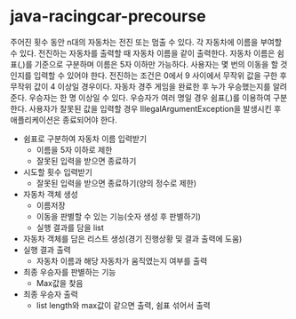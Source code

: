 # java-racingcar-precourse
주어진 횟수 동안 n대의 자동차는 전진 또는 멈출 수 있다.
각 자동차에 이름을 부여할 수 있다. 전진하는 자동차를 출력할 때 자동차 이름을 같이 출력한다.
자동차 이름은 쉼표(,)를 기준으로 구분하며 이름은 5자 이하만 가능하다.
사용자는 몇 번의 이동을 할 것인지를 입력할 수 있어야 한다.
전진하는 조건은 0에서 9 사이에서 무작위 값을 구한 후 무작위 값이 4 이상일 경우이다.
자동차 경주 게임을 완료한 후 누가 우승했는지를 알려준다. 우승자는 한 명 이상일 수 있다.
우승자가 여러 명일 경우 쉼표(,)를 이용하여 구분한다.
사용자가 잘못된 값을 입력할 경우 IllegalArgumentException을 발생시킨 후 애플리케이션은 종료되어야 한다.

- 쉼표로 구분하여 자동차 이름 입력받기
	- 이름을 5자 이하로 제한
	- 잘못된 입력을 받으면 종료하기
- 시도할 횟수 입력받기
	- 잘못된 입력을 받으면 종료하기(양의 정수로 제한)
- 자동차 객체 생성
	- 이름저장
	- 이동을 판별할 수 있는 기능(숫자 생성 후 판별하기)
	- 실행 결과를 담을 list
- 자동차 객체를 담은 리스트 생성(경기 진행상황 및 결과 출력에 도움)
- 실행 결과 출력
	- 자동차 이름과 해당 자동차가 움직였는지 여부를 출력
- 최종 우승자를 판별하는 기능
	- Max값을 찾음
- 최종 우승자 출력
	- list length와 max값이 같으면 출력, 쉼표 섞어서 출력
